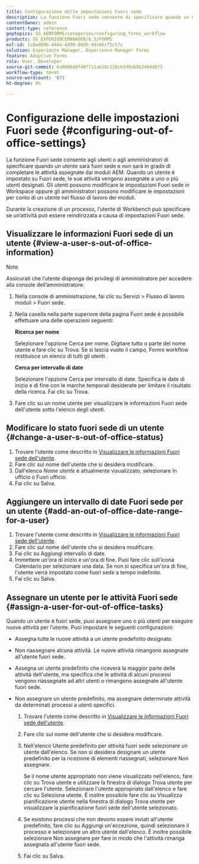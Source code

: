 ```yaml
---
title: Configurazione delle impostazioni Fuori sede
description: La funzione Fuori sede consente di specificare quando un utente sarà fuori sede e non sarà in grado di completare le attività assegnate dai moduli AEM.
contentOwner: admin
content-type: reference
geptopics: SG_AEMFORMS/categories/configuring_forms_workflow
products: SG_EXPERIENCEMANAGER/6.5/FORMS
exl-id: 1c8ad09b-d44a-4d90-86d5-d4c66cf5c57c
solution: Experience Manager, Experience Manager Forms
feature: Adaptive Forms
role: User, Developer
source-git-commit: 6a9806d8f40f711a610c130c63d9ab9b2460d075
workflow-type: tm+mt
source-wordcount: '671'
ht-degree: 0%

---
```


# Configurazione delle impostazioni Fuori sede {#configuring-out-of-office-settings}

La funzione Fuori sede consente agli utenti o agli amministratori di specificare quando un utente sarà fuori sede e non sarà in grado di completare le attività assegnate dai moduli AEM. Quando un utente è impostato su Fuori sede, le sue attività vengono assegnate a uno o più utenti designati. Gli utenti possono modificare le impostazioni Fuori sede in Workspace oppure gli amministratori possono modificare le impostazioni per conto di un utente nel flusso di lavoro dei moduli.

Durante la creazione di un processo, l’utente di Workbench può specificare se un’attività può essere reindirizzata a causa di impostazioni Fuori sede.

## Visualizzare le informazioni Fuori sede di un utente {#view-a-user-s-out-of-office-information}

>[!NOTE]
> 
> Assicurati che l’utente disponga dei privilegi di amministratore per accedere alla console dell’amministratore.

1. Nella console di amministrazione, fai clic su Servizi > Flusso di lavoro moduli > Fuori sede.
1. Nella casella nella parte superiore della pagina Fuori sede è possibile effettuare una delle operazioni seguenti:

   **Ricerca per nome**

   Selezionare l&#39;opzione Cerca per nome. Digitare tutto o parte del nome utente e fare clic su Trova. Se si lascia vuoto il campo, Forms workflow restituisce un elenco di tutti gli utenti.

   **Cerca per intervallo di date**

   Selezionare l&#39;opzione Cerca per intervallo di date. Specifica le date di inizio e di fine con le marche temporali desiderate per limitare il risultato della ricerca. Fai clic su Trova.

1. Fare clic su un nome utente per visualizzare le informazioni Fuori sede dell&#39;utente sotto l&#39;elenco degli utenti.

## Modificare lo stato fuori sede di un utente {#change-a-user-s-out-of-office-status}

1. Trovare l&#39;utente come descritto in [Visualizzare le informazioni Fuori sede dell&#39;utente](configuring-out-office-settings.md#view-a-user-s-out-of-office-information).
1. Fare clic sul nome dell&#39;utente che si desidera modificare.
1. Dall&#39;elenco *Nome utente* è attualmente visualizzato, selezionare In ufficio o Fuori ufficio.
1. Fai clic su Salva.

## Aggiungere un intervallo di date Fuori sede per un utente {#add-an-out-of-office-date-range-for-a-user}

1. Trovare l&#39;utente come descritto in [Visualizzare le informazioni Fuori sede dell&#39;utente](configuring-out-office-settings.md#view-a-user-s-out-of-office-information).
1. Fare clic sul nome dell&#39;utente che si desidera modificare.
1. Fai clic su Aggiungi intervallo di date.
1. Immettere un&#39;ora di inizio e un&#39;ora di fine. Puoi fare clic sull’icona Calendario per selezionare una data. Se non si specifica un&#39;ora di fine, l&#39;utente verrà impostato come fuori sede a tempo indefinito.
1. Fai clic su Salva.

## Assegnare un utente per le attività Fuori sede {#assign-a-user-for-out-of-office-tasks}

Quando un utente è fuori sede, puoi assegnare uno o più utenti per eseguire nuove attività per l’utente. Puoi impostare le seguenti configurazioni:

* Assegna tutte le nuove attività a un utente predefinito designato.
* Non riassegnare alcuna attività. Le nuove attività rimangono assegnate all&#39;utente fuori sede.
* Assegna un utente predefinito che riceverà la maggior parte delle attività dell&#39;utente, ma specifica che le attività di alcuni processi vengono riassegnate ad altri utenti o rimangono assegnate all&#39;utente fuori sede.
* Non assegnare un utente predefinito, ma assegnare determinate attività da determinati processi a utenti specifici.

   1. Trovare l&#39;utente come descritto in [Visualizzare le informazioni Fuori sede dell&#39;utente](configuring-out-office-settings.md#view-a-user-s-out-of-office-information).
   1. Fare clic sul nome dell&#39;utente che si desidera modificare.
   1. Nell&#39;elenco Utente predefinito per attività fuori sede selezionare un utente dall&#39;elenco. Se non si desidera designare un utente predefinito per la ricezione di elementi riassegnati, selezionare Non assegnare.

      Se il nome utente appropriato non viene visualizzato nell&#39;elenco, fare clic su Trova utente e utilizzare la finestra di dialogo Trova utente per cercare l&#39;utente. Selezionare l&#39;utente appropriato dall&#39;elenco e fare clic su Seleziona utente. È inoltre possibile fare clic su Visualizza pianificazione utente nella finestra di dialogo Trova utente per visualizzare la pianificazione fuori sede dell&#39;utente selezionato.

   1. Se esistono processi che non devono essere inviati all&#39;utente predefinito, fare clic su Aggiungi un&#39;eccezione, quindi selezionare il processo e selezionare un altro utente dall&#39;elenco. È inoltre possibile selezionare Non assegnare per fare in modo che l&#39;attività rimanga assegnata all&#39;utente fuori sede.
   1. Fai clic su Salva.
